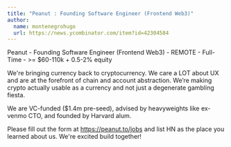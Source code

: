 ```yaml
---
title: "Peanut : Founding Software Engineer (Frontend Web3)"
author:
  name: montenegrohugo
  url: https://news.ycombinator.com/item?id=42304584
---
```

Peanut - Founding Software Engineer (Frontend Web3) - REMOTE - Full-Time - &gt;= $60-110k + 0.5-2% equity

We&#x27;re bringing currency back to cryptocurrency. We care a LOT about UX and are at the forefront of chain and account abstraction. We’re making crypto actually usable as a currency and not just a degenerate gambling fiesta.

We are VC-funded ($1.4m pre-seed), advised by heavyweights like ex-venmo CTO, and founded by Harvard alum.

Please fill out the form at <a href="https:&#x2F;&#x2F;peanut.to&#x2F;jobs" rel="nofollow">https:&#x2F;&#x2F;peanut.to&#x2F;jobs</a> and list HN as the place you learned about us. We&#x27;re excited build together!
<JobApplication />
